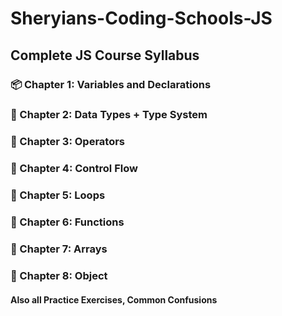 # Sheryians-Coding-Schools-JS

## Complete JS Course Syllabus

### 📦 Chapter 1: Variables and Declarations

### 🧠 Chapter 2: Data Types + Type System

### 🔄 Chapter 3: Operators

### 🧭 Chapter 4: Control Flow

### 🔁 Chapter 5: Loops

### 🧮 Chapter 6: Functions

### 🧰 Chapter 7: Arrays

### 🧱 Chapter 8: Object

#### Also all Practice Exercises, Common Confusions
